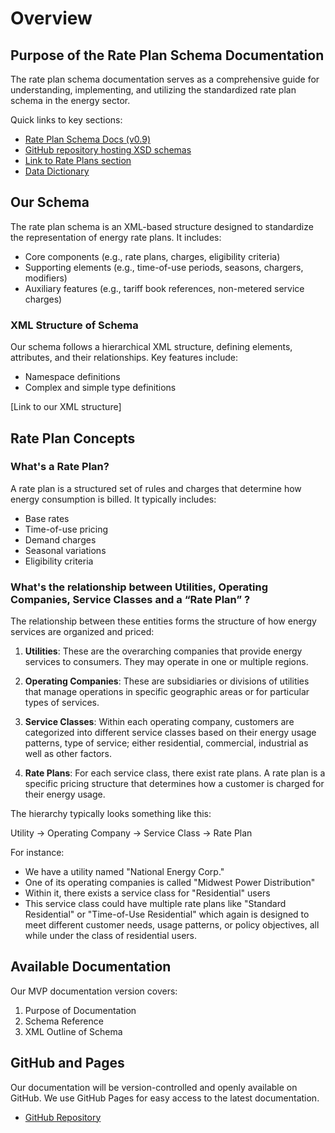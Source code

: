# Overview

## Purpose of the Rate Plan Schema Documentation

The rate plan schema documentation serves as a comprehensive guide for understanding, implementing, and utilizing the standardized rate plan schema in the energy sector.

 Quick links to key sections:
  - [Rate Plan Schema Docs (v0.9)](https://flux-tailor.github.io/rate-plan-documentation/_static/rate-plan-schema-docs/v0.9/rate_plan_data_input.html)
  - [GitHub repository hosting XSD schemas](https://github.com/Flux-Tailor/rate-plan-documentation)
  - [Link to Rate Plans section](#rate-plans)
  - [Data Dictionary](https://iedr-public-static-files.s3.amazonaws.com/documentation/IEDR_DataDictionary-RatePlanData_V001_20240112.pdf)

## Our Schema

The rate plan schema is an XML-based structure designed to standardize the representation of energy rate plans. It includes:

- Core components (e.g., rate plans, charges, eligibility criteria)
- Supporting elements (e.g., time-of-use periods, seasons, chargers, modifiers)
- Auxiliary features (e.g., tariff book references, non-metered service charges)


### XML Structure of Schema

Our schema follows a hierarchical XML structure, defining elements, attributes, and their relationships. Key features include:

- Namespace definitions
- Complex and simple type definitions

[Link to our XML structure]

## Rate Plan Concepts

### What's a Rate Plan?

A rate plan is a structured set of rules and charges that determine how energy consumption is billed. It typically includes:

- Base rates
- Time-of-use pricing
- Demand charges
- Seasonal variations
- Eligibility criteria


### What's the relationship between Utilities, Operating Companies, Service Classes and a “Rate Plan” ?

The relationship between these entities forms the structure of how energy services are organized and priced:

1. **Utilities**: These are the overarching companies that provide energy services to consumers. They may operate in one or multiple regions.

2. **Operating Companies**: These are subsidiaries or divisions of utilities that manage operations in specific geographic areas or for particular types of services.

3. **Service Classes**: Within each operating company, customers are categorized into different service classes based on their energy usage patterns, type of service; either residential, commercial, industrial as well as other factors.

4. **Rate Plans**: For each service class, there exist rate plans. A rate plan is a specific pricing structure that determines how a customer is charged for their energy usage.

The hierarchy typically looks something like this:

Utility → Operating Company → Service Class → Rate Plan

For instance:
- We have a utility named "National Energy Corp."
- One of its operating companies is called "Midwest Power Distribution"
- Within it, there exists a service class for "Residential" users
- This service class could have multiple rate plans like "Standard Residential" or "Time-of-Use Residential" which again is designed to meet different customer needs, usage patterns, or policy objectives, all while under the class of residential users. 


## Available Documentation

Our MVP documentation version covers:

1. Purpose of Documentation
2. Schema Reference
3. XML Outline of Schema

## GitHub and Pages

Our documentation will be version-controlled and openly available on GitHub. We use GitHub Pages for easy access to the latest documentation.

- [GitHub Repository](https://github.com/Flux-Tailor/rate-plan-documentation)
